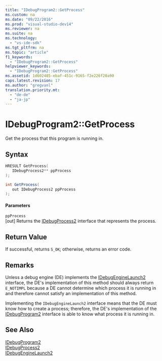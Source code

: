 ```yaml
---
title: "IDebugProgram2::GetProcess"
ms.custom: na
ms.date: "09/22/2016"
ms.prod: "visual-studio-dev14"
ms.reviewer: na
ms.suite: na
ms.technology: 
  - "vs-ide-sdk"
ms.tgt_pltfrm: na
ms.topic: "article"
f1_keywords: 
  - "IDebugProgram2::GetProcess"
helpviewer_keywords: 
  - "IDebugProgram2::GetProcess"
ms.assetid: 1d602485-ebaf-451c-9165-f2e226f20a90
caps.latest.revision: 17
ms.author: "gregvanl"
translation.priority.mt: 
  - "de-de"
  - "ja-jp"
---
```

# IDebugProgram2::GetProcess
Get the process that this program is running in.  
  
## Syntax  
  
```cpp  
HRESULT GetProcess(  
   IDebugProcess2** ppProcess  
);  
```  
  
```c#  
int GetProcess(  
   out IDebugProcess2 ppProcess  
);  
```  
  
#### Parameters  
 `ppProcess`  
 [out] Returns the [IDebugProcess2](../vs140/idebugprocess2.md) interface that represents the process.  
  
## Return Value  
 If successful, returns `S_OK`; otherwise, returns an error code.  
  
## Remarks  
 Unless a debug engine (DE) implements the [IDebugEngineLaunch2](../vs140/idebugenginelaunch2.md) interface, the DE's implementation of this method should always return `E_NOTIMPL` because a DE cannot determine which process it is running in and therefore cannot satisfy an implementation of this method.  
  
 Implementing the `IDebugEngineLaunch2` interface means that the DE must know how to create a process; therefore, the DE's implementation of the [IDebugProgram2](../vs140/idebugprogram2.md) interface is able to know what process it is running in.  
  
## See Also  
 [IDebugProgram2](../vs140/idebugprogram2.md)   
 [IDebugProcess2](../vs140/idebugprocess2.md)   
 [IDebugEngineLaunch2](../vs140/idebugenginelaunch2.md)